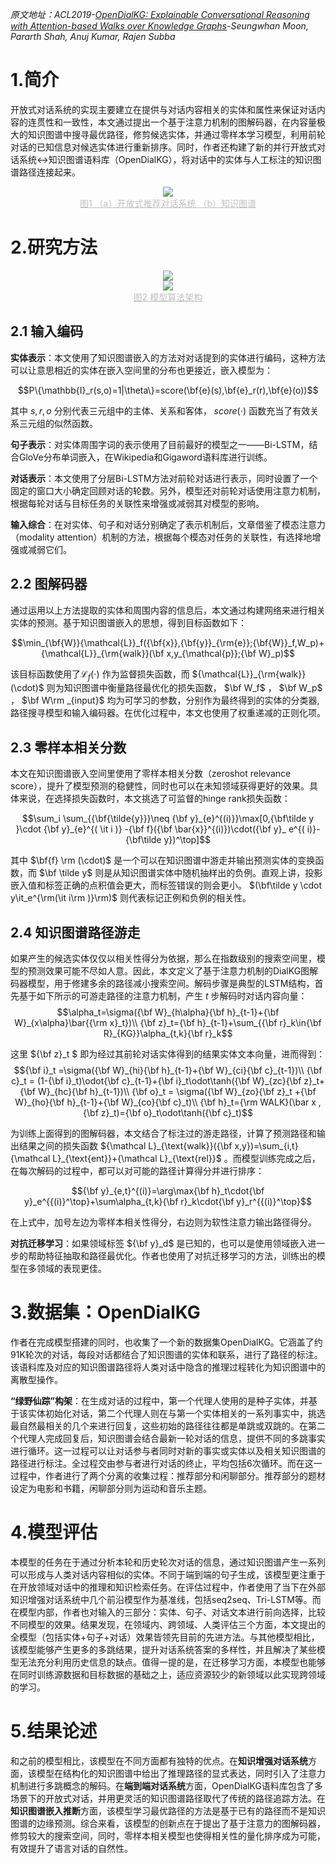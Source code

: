 *原文地址：ACL2019-*[*OpenDialKG: Explainable Conversational Reasoning with Attention-based Walks over Knowledge Graphs*](https://www.aclweb.org/anthology/P19-1081/)*-Seungwhan Moon, Pararth Shah, Anuj Kumar, Rajen Subba*

# 1.简介

开放式对话系统的实现主要建立在提供与对话内容相关的实体和属性来保证对话内容的连贯性和一致性，本文通过提出一个基于注意力机制的图解码器，在内容量极大的知识图谱中搜寻最优路径，修剪候选实体，并通过零样本学习模型，利用前轮对话的已知信息对候选实体进行重新排序。同时，作者还构建了新的并行开放式对话系统$\leftrightarrow$知识图谱语料库（OpenDialKG），将对话中的实体与人工标注的知识图谱路径连接起来。 

<div align="center">
    <img src="https://pic2.zhimg.com/v2-6e61d089a632cdd3057470ae38efe9d9_b.png">  
</div>

<center style="color:#C0C0C0;text-decoration:underline">图1 （a）开放式推荐对话系统 （b）知识图谱</center>

# 2.研究方法

<div align="center">
    <img src="https://pic4.zhimg.com/v2-e6b8c2d1d3ff9f7065f30a7a9b98dfdb_b.png">  
</div>

<div align="center">
    <img src="https://pic4.zhimg.com/v2-e6b8c2d1d3ff9f7065f30a7a9b98dfdb_b.png">  
</div>

<center style="color:#C0C0C0;text-decoration:underline">图2 模型算法架构</center>

## 2.1 输入编码

**实体表示**：本文使用了知识图谱嵌入的方法对对话提到的实体进行编码，这种方法可以让意思相近的实体在嵌入空间里的分布也更接近，嵌入模型为：

$$P\{\mathbb{I}_r(s,o)=1|\theta\}=score(\bf{e}(s),\bf{e}_r(r),\bf{e}(o))$$ 

其中 $s,r,o$ 分别代表三元组中的主体、关系和客体， $score(\cdot)$ 函数充当了有效关系三元组的似然函数。

**句子表示**：对实体周围字词的表示使用了目前最好的模型之一——Bi-LSTM，结合GloVe分布单词嵌入，在Wikipedia和Gigaword语料库进行训练。

**对话表示**：本文使用了分层Bi-LSTM方法对前轮对话进行表示，同时设置了一个固定的窗口大小确定回顾对话的轮数。另外，模型还对前轮对话使用注意力机制，根据每轮对话与目标任务的关联性来增强或减弱其对模型的影响。

**输入综合**：在对实体、句子和对话分别确定了表示机制后，文章借鉴了模态注意力（modality attention）机制的方法，根据每个模态对任务的关联性，有选择地增强或减弱它们。

## 2.2 图解码器

通过运用以上方法提取的实体和周围内容的信息后，本文通过构建网络来进行相关实体的预测。基于知识图谱嵌入的思想，得到目标函数如下：

$$\min_{\bf{W}}{\mathcal{L}}_f({\bf{x}},{\bf{y}}_{\rm{e}};{\bf{W}}_f,W_p)+{\mathcal{L}}_{\rm{walk}}(\bf x,y_{\mathcal{p}};{\bf W}_p)$$ 

该目标函数使用了$\mathcal L_f(\cdot)$ 作为监督损失函数，而 ${\mathcal{L}}_{\rm{walk}}(\cdot)$ 则为知识图谱中衡量路径最优化的损失函数， $\bf W_f$ ， $\bf W_p$ ， $\bf W\rm _{input}$ 均为可学习的参数，分别作为最终得到的实体的分类器,路径搜寻模型和输入编码器。在优化过程中，本文也使用了权重递减的正则化项。

## 2.3 零样本相关分数

本文在知识图谱嵌入空间里使用了零样本相关分数（zeroshot relevance score），提升了模型预测的稳健性，同时也可以在未知领域获得更好的效果。具体来说，在选择损失函数时，本文挑选了可监督的hinge rank损失函数：

$$\sum_i  \sum_{{\bf{\tilde{y}}}\neq {\bf y}_{e}^{(i)}}\max[0,{\bf\tilde y }\cdot {\bf y}_{e}^{( \it i )} -{\bf f}({\bf \bar{x}}^{(i)})\cdot({\bf y}_ e^{( i)}-{\bf\tilde y})^\top]$$ 

其中 $\bf{f} \rm (\cdot)$ 是一个可以在知识图谱中游走并输出预测实体的变换函数，而 $\bf \tilde y$ 则是从知识图谱实体中随机抽样出的负例。直观上讲，投影嵌入值和标签正确的点积值会更大，而标签错误的则会更小。 $(\bf\tilde y \cdot y\it_e^{\rm(\it i\rm )}\rm)$ 则代表标记正例和负例的相关性。

## 2.4 知识图谱路径游走

如果产生的候选实体仅仅以相关性得分为依据，那么在指数级别的搜索空间里，模型的预测效果可能不尽如人意。因此，本文定义了基于注意力机制的DialKG图解码器模型，用于修建多余的路径减小搜索空间。解码步骤是典型的LSTM结构，首先基于如下所示的可游走路径的注意力机制，产生 $t$ 步解码时对话内容向量： $$\alpha_t=\sigma({\bf W}_{h\alpha}{\bf h}_{t-1}+{\bf W}_{x\alpha}\bar{{\rm x}_t})\\ {\bf z}_t={\bf h}_{t-1}+\sum_{{\bf r}_k\in{\bf R}_{KG}}\alpha_{t,k}{\bf r}_k$$ 

这里 ${\bf z}_t $ 即为经过其前轮对话实体得到的结果实体文本向量，进而得到：$${\bf i}_t =\sigma({\bf W}_{hi}{\bf h}_{t-1}+{\bf W}_{ci}{\bf c}_{t-1})\\ {\bf c}_t = (1-{\bf i}_t)\odot{\bf c}_{t-1}+{\bf i}_t\odot\tanh({\bf W}_{zc}{\bf z}_t+{\bf W}_{hc}{\bf h}_{t-1})\\ {\bf o}_t = \sigma({\bf W}_{zo}{\bf z}_t +{\bf W}_{ho}{\bf h}_{t-1}+{\bf W}_{co}{\bf c}_t)\\ {\bf h}_t={\rm WALK}(\bar x ,{\bf z}_t)={\bf o}_t\odot\tanh({\bf c}_t)$$

为训练上面得到的图解码器，本文结合了标注过的游走路径，计算了预测路径和输出结果之间的损失函数 ${\mathcal L}_{\text{walk}}({\bf x,y})=\sum_{i,t}{\mathcal L}_{\text{ent}}+{\mathcal L}_{\text{rel}}$ 。而模型训练完成之后，在每次解码的过程中，都可以对可能的路径计算得分并进行排序：

$${\bf y}_{e,t}^{(i)}=\arg\max{\bf h}_t\cdot{\bf y}_e^{{(i)}^\top}+\sum\alpha_{t,k}{\bf r}_k\cdot{\bf y}_r^{{(i)}^\top}$$ 

在上式中，加号左边为零样本相关性得分，右边则为软性注意力输出路径得分。

**对抗迁移学习**：如果领域标签 ${\bf y}_d$ 是已知的，也可以是使用领域嵌入进一步的帮助特征抽取和路径最优化。作者也使用了对抗迁移学习的方法，训练出的模型在多领域的表现更佳。

# 3.数据集：OpenDialKG

作者在完成模型搭建的同时，也收集了一个新的数据集OpenDialKG。它涵盖了约91K轮次的对话，每段对话都结合了知识图谱的实体和联系，进行了路径的标注。该语料库及对应的知识图谱路径将人类对话中隐含的推理过程转化为知识图谱中的离散型操作。

**“绿野仙踪”构架**：在生成对话的过程中，第一个代理人使用的是种子实体，并基于该实体初始化对话，第二个代理人则在与第一个实体相关的一系列事实中，挑选最自然最相关的几个来进行回复，这些初始的路径往往都是单跳或双跳的。在第二个代理人完成回复后，知识图谱会结合最新一轮对话的信息，提供不同的多跳事实进行循环。这一过程可以让对话参与者同时对新的事实或实体以及相关知识图谱的路径进行标注。全过程交由参与者进行对话的终止，平均包括6次循环。而在这一过程中，作者进行了两个分离的收集过程：推荐部分和闲聊部分。推荐部分的题材设定为电影和书籍，闲聊部分则为运动和音乐主题。

# 4.模型评估

本模型的任务在于通过分析本轮和历史轮次对话的信息，通过知识图谱产生一系列可以形成与人类对话内容相似的实体。不同于端到端的句子生成，该模型更注重于在开放领域对话中的推理和知识检索任务。在评估过程中，作者使用了当下在外部知识增强对话系统中几个前沿模型作为基准线，包括seq2seq、Tri-LSTM等。而在模型内部，作者也对输入的三部分：实体、句子、对话文本进行前向选择，比较不同模型的效果。结果发现，在领域内、跨领域、人类评估三个方面，本文提出的全模型（包括实体+句子+对话）效果皆领先目前的先进方法。与其他模型相比，该模型能够产生更多的多跳结果，提升对话系统答案的多样性，并且解决了某些模型无法充分利用历史信息的缺点。值得一提的是，在迁移学习方面，本模型也能够在同时训练源数据和目标数据的基础之上，适应资源较少的新领域以此实现跨领域的学习。

# 5.结果论述

和之前的模型相比，该模型在不同方面都有独特的优点。在**知识增强对话系统**方面，该模型在结构化的知识图谱中给出了推理路径的显式表达，同时引入了注意力机制进行多跳概念的解码。在**端到端对话系统**方面，OpenDialKG语料库包含了多场景下的开放式对话，并用更灵活的知识图谱路径取代了传统的路径追踪方法。在**知识图谱嵌入推断**方面，该模型学习最优路径的方法是基于已有的路径而不是知识图谱的边缘预测。综合来看，该模型的创新点在于提出了基于注意力的图解码器，修剪较大的搜索空间，同时，零样本相关模型也使得相关性的量化排序成为可能，有效提升了语言对话的自然性。